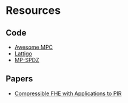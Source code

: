 # Resources

## Code

- [Awesome MPC](https://github.com/rdragos/awesome-mpc/blob/master/readme.md)
- [Lattigo](https://github.com/ldsec/lattigo)
- [MP-SPDZ](https://github.com/data61/MP-SPDZ)

## Papers

- [Compressible FHE with Applications to PIR](https://eprint.iacr.org/2019/733)



